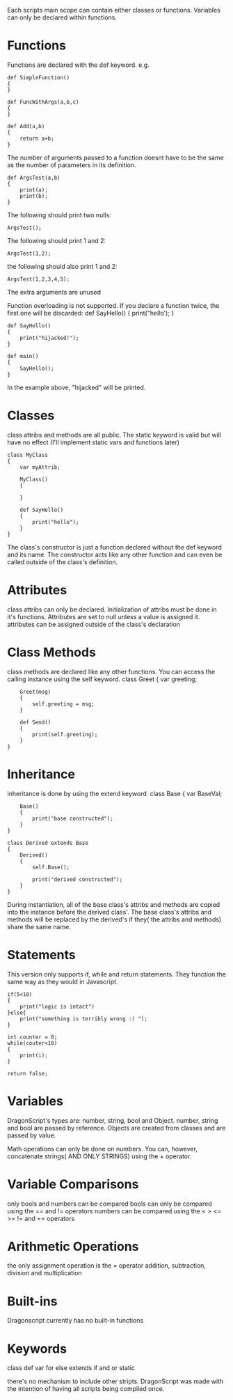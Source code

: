 Each scripts main scope can contain either classes or functions. Variables can only be declared within functions.

Functions
=========

Functions are declared with the def  keyword.
e.g.

	def SimpleFunction()
	{
	}

	def FuncWithArgs(a,b,c)
	{
	}

	def Add(a,b)
	{
	    return a+b;
	}

The number of arguments passed to a function doesnt have to be the same as the number of parameters in its definition.

	def ArgsTest(a,b)
	{
	    print(a);
	    print(b);
	}

The following should print two nulls:

	ArgsTest();

The following should print 1 and 2:

	ArgsTest(1,2);

the following should also print 1 and 2:

	ArgsTest(1,2,3,4,5);

The extra arguments are unused

Function overloading is not supported. If you declare a function twice, the first one will be discarded:
	def SayHello()
	{
	    print("hello');
	}

	def SayHello()
	{
	    print("hijacked!");
	}

	def main()
	{
	    SayHello();
	}

In the example above, "hijacked" will be printed.

Classes
=======

class attribs and methods are all public. The static keyword is valid but will have no effect (I'll implement static vars and functions later)

	class MyClass
	{
		var myAttrib;
	
		MyClass()
		{
	
		}
	
		def SayHello()
		{
			print("hello");
		}
	}

The class's constructor is just a function declared without the def keyword and its name. The constructor acts like any other function and can even be called outside of the class's definition.

Attributes
==========

class attribs can only be declared. Initialization of attribs must be done in it's functions. Attributes are set to null unless a value is assigned it.
attributes can be assigned outside of the class's declaration

Class Methods
===============

class methods are declared like any other functions. You can access the calling instance using the self keyword.
	class Greet
	{
		var greeting;

		Greet(msg)
		{
			self.greeting = msg;
		}

		def Send()
		{
			print(self.greeting);
		}
	}


Inheritance
===========

inheritance is done by using the extend keyword.
	class Base
	{
		var BaseVal;

		Base()
		{
			print("base constructed");
		}
	}

	class Derived extends Base
	{
		Derived()
		{
			self.Base();

			print("derived constructed");
		}
	}

During instantiation, all of the base class's attribs and methods are copied into the instance before the derived class'. The base class's attribs and methods will be replaced by the derived's if they( the attribs and methods) share the same name.

Statements
==========

This version only supports if, while and return statements. They function the same way as they would in Javascript.

	if(5<10)
	{
		print("logic is intact")
	}else{
		print("something is terribly wrong :( ");
	}

	int counter = 0;
	while(couter<10)
	{
		print(i);
	}

	return false;

Variables
=========

DragonScript's types are: number, string, bool and Object.
number, string and bool are passed by reference. Objects are created from classes and are passed by value.

Math operations can only be done on numbers. You can, however, concatenate strings( AND ONLY STRINGS) using the + operator.

Variable Comparisons
====================

only bools and numbers can be compared
bools can only be compared using the == and != operators
numbers can be compared using the < > <= >= != and == operators

Arithmetic Operations
=====================
the only assignment operation is the = operator
addition, subtraction, division and multiplication

Built-ins
=========
Dragonscript currently has no built-in functions

Keywords
========
class def var for else extends if and or static


there's no mechanism to include other stripts. DragonScript was made with the intention of having all scripts being compiled once.

